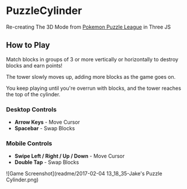 # PuzzleCylinder
Re-creating The 3D Mode from [Pokemon Puzzle League](https://en.wikipedia.org/wiki/Pok%C3%A9mon_Puzzle_League) in Three JS

## How to Play
Match blocks in groups of 3 or more vertically or horizontally to destroy blocks and earn points!

The tower slowly moves up, adding more blocks as the game goes on.

You keep playing until you're overrun with blocks, and the tower reaches the top of the cylinder.

### Desktop Controls
* **Arrow Keys** - Move Cursor 
* **Spacebar** - Swap Blocks
### Mobile Controls
* **Swipe Left / Right / Up / Down** - Move Cursor
* **Double Tap** - Swap Blocks 

![Game Screenshot](readme/2017-02-04 13_18_35-Jake's Puzzle Cylinder.png)